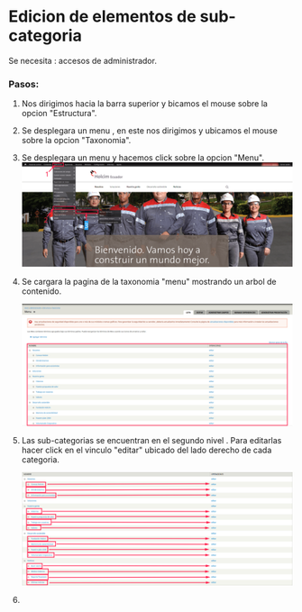 # Edicion de elementos de sub-categoria

Se necesita : accesos de administrador.

### Pasos:

1. Nos dirigimos hacia la barra superior y bicamos el mouse sobre la opcion "Estructura".
2. Se desplegara un menu , en este nos dirigimos y ubicamos el mouse sobre la opcion "Taxonomia".
3. Se desplegara un menu y hacemos click sobre la opcion "Menu".  
   ![](/assets/DeepinScreenshot_select-area_20170926224647.png)

4. Se cargara la pagina de la taxonomia "menu" mostrando un arbol de contenido.

   ![](/assets/DeepinScreenshot_select-area_20170927000036.png)

5. Las sub-categorias se encuentran en el segundo nivel . Para editarlas hacer click en el vinculo "editar" ubicado del lado derecho de cada categoria.

   ![](/assets/DeepinScreenshot_select-area_20170927004252.png)

6. 


